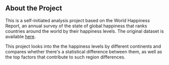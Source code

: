## About the Project

This is a self-initiated analysis project based on the World Happiness Report, an annual survey of the state of global happiness that ranks countries around the world by their happiness levels. The original dataset is available [here](https://www.kaggle.com/datasets/unsdsn/world-happiness?resource=download).

This project looks into the the happiness levels by different continents and compares whether there's a statistical difference between them, as well as the top factors that contribute to such region differences.
